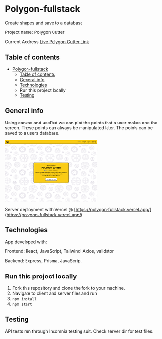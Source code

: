 # Polygon-fullstack

Create shapes and save to a database

Project name: Polygon Cutter

Current Address [Live Polygon Cutter Link](https://main--velvety-blini-fa7e84.netlify.app/)

## Table of contents

- [Polygon-fullstack](#polygon-fullstack)
  - [Table of contents](#table-of-contents)
  - [General info](#general-info)
  - [Technologies](#technologies)
  - [Run this project locally](#run-this-project-locally)
  - [Testing](#testing)

## General info

Using canvas and useRed we can plot the points that a user makes one the screen.
These points can always be manipulated later.
The points can be saved to a users database.

<img src='./assets/images/polygon_home.png' alt='home page' style='width: 300px; height: 200px;' />

Server deployment with Vercel @ [https://polygon-fullstack.vercel.app/](https://polygon-fullstack.vercel.app/)

## Technologies

App developed with:

Frontend: React, JavaScript, Tailwind, Axios, validator

Backend: Express, Prisma, JavaScript

## Run this project locally

1. Fork this repository and clone the fork to your machine.
2. Navigate to client and server files and run
3. `npm install`
4. `npm start`

## Testing

API tests run through Insomnia testing suit.
Check server dir for test files.
